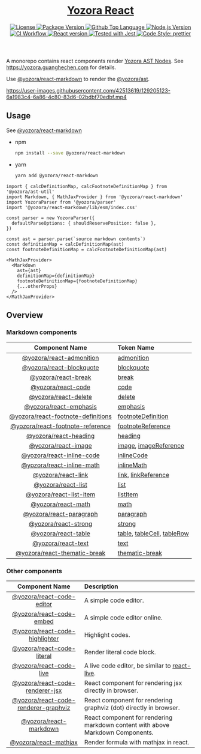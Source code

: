 <header>
  <h1 align="center">
    <a href="https://github.com/yozorajs/yozora-react#readme">Yozora React</a>
  </h1>
  <div align="center">
    <a href="#license">
      <img
        alt="License"
        src="https://img.shields.io/github/license/guanghechen/yozora-react"
      />
    </a>
    <a href="https://github.com/yozorajs/yozora-react/tags">
      <img
        alt="Package Version"
        src="https://img.shields.io/github/v/tag/guanghechen/yozora-react?include_prereleases&sort=semver"
      />
    </a>
    <a href="https://github.com/yozorajs/yozora-react/search?l=typescript">
      <img
        alt="Github Top Language"
        src="https://img.shields.io/github/languages/top/guanghechen/yozora-react"
      />
    </a>
    <a href="https://github.com/nodejs/node">
      <img
        alt="Node.js Version"
        src="https://img.shields.io/node/v/@yozora/react-blockquote"
      />
    </a>
    <a href="https://github.com/yozorajs/yozora-react/actions/workflows/ci.yml">
      <img
        alt="CI Workflow"
        src="https://github.com/yozorajs/yozora-react/actions/workflows/ci.yml/badge.svg"
      />
    </a>
    <a href="https://github.com/facebook/react">
      <img
        alt="React version"
        src="https://img.shields.io/npm/dependency-version/@yozora/react-blockquote/peer/react"
      />
    </a>
    <a href="https://github.com/facebook/jest">
      <img
        alt="Tested with Jest"
        src="https://img.shields.io/badge/tested_with-jest-9c465e.svg"
      />
    </a>
    <a href="https://github.com/prettier/prettier">
      <img
        alt="Code Style: prettier"
        src="https://img.shields.io/badge/code_style-prettier-ff69b4.svg?style=flat-square"
      />
    </a>
  </div>
</header>

A monorepo contains react components render [Yozora AST Nodes][yozora/admonition]. See https://yozora.guanghechen.com for details.

Use [@yozora/react-markdown][] to render the [@yozora/ast][yozora/ast].

https://user-images.githubusercontent.com/42513619/129205123-6a1983c4-6a86-4c80-83d6-02bdbf70edbf.mp4

## Usage

See [@yozora/react-markdown][]

* npm

  ```bash
  npm install --save @yozora/react-markdown
  ```

* yarn

  ```bash
  yarn add @yozora/react-markdown
  ```

```tsx
import { calcDefinitionMap, calcFootnoteDefinitionMap } from '@yozora/ast-util'
import Markdown, { MathJaxProvider } from '@yozora/react-markdown'
import YozoraParser from '@yozora/parser'
import '@yozora/react-markdown/lib/esm/index.css'

const parser = new YozoraParser({
  defaultParseOptions: { shouldReservePosition: false },
})

const ast = parser.parse(`source markdown contents`)
const definitionMap = calcDefinitionMap(ast)
const footnoteDefinitionMap = calcFootnoteDefinitionMap(ast)

<MathJaxProvider>
  <Markdown 
    ast={ast} 
    definitionMap={definitionMap} 
    footnoteDefinitionMap={footnoteDefinitionMap} 
    {...otherProps} 
  />
</MathJaxProvider>
```

## Overview

### Markdown components

Component Name                          | Token Name
:--------------------------------------:|:--------------------------------------
[@yozora/react-admonition][]            | [admonition][yozora/admonition]
[@yozora/react-blockquote][]            | [blockquote][yozora/blockquote]
[@yozora/react-break][]                 | [break][yozora/break]
[@yozora/react-code][]                  | [code][yozora/code]
[@yozora/react-delete][]                | [delete][yozora/delete]
[@yozora/react-emphasis][]              | [emphasis][yozora/emphasis]
[@yozora/react-footnote-definitions][]  | [footnoteDefinition][yozora/footnote-definition]
[@yozora/react-footnote-reference][]    | [footnoteReference][yozora/footnote-reference]
[@yozora/react-heading][]               | [heading][yozora/heading]
[@yozora/react-image][]                 | [image][yozora/image], [imageReference][yozora/image-reference]
[@yozora/react-inline-code][]           | [inlineCode][yozora/inline-code]
[@yozora/react-inline-math][]           | [inlineMath][yozora/inline-math]
[@yozora/react-link][]                  | [link][yozora/link], [linkReference][yozora/link-reference]
[@yozora/react-list][]                  | [list][yozora/list]
[@yozora/react-list-item][]             | [listItem][yozora/list-item]
[@yozora/react-math][]                  | [math][yozora/math]
[@yozora/react-paragraph][]             | [paragraph][yozora/paragraph]
[@yozora/react-strong][]                | [strong][yozora/emphasis]
[@yozora/react-table][]                 | [table][yozora/table], [tableCell][yozora/table-cell], [tableRow][yozora/table-row]
[@yozora/react-text][]                  | [text][yozora/text]
[@yozora/react-thematic-break][]        | [thematic-break][yozora/thematic-break]


### Other components

Component Name                            | Description
:----------------------------------------:|:----------------------------------
[@yozora/react-code-editor][]             | A simple code editor.
[@yozora/react-code-embed][]              | A simple code editor online.
[@yozora/react-code-highlighter][]        | Highlight codes.
[@yozora/react-code-literal][]            | Render literal code block.
[@yozora/react-code-live][]               | A live code editor, be similar to [react-live][].
[@yozora/react-code-renderer-jsx][]       | React component for rendering jsx directly in browser.
[@yozora/react-code-renderer-graphviz][]  | React component for rendering graphviz (dot) directly in browser.
[@yozora/react-markdown][]                | React component for rendering markdown content with above Markdown Components.
[@yozora/react-mathjax][]                 | Render formula with mathjax in react.


[react-live]: https://github.com/FormidableLabs/react-live

<!-- yozora component links -->
[@yozora/react-admonition]: https://github.com/yozorajs/yozora-react/tree/main/packages/admonition#readme
[@yozora/react-blockquote]: https://github.com/yozorajs/yozora-react/tree/main/packages/blockquote#readme
[@yozora/react-break]: https://github.com/yozorajs/yozora-react/tree/main/packages/break#readme
[@yozora/react-code]: https://github.com/yozorajs/yozora-react/tree/main/packages/code#readme
[@yozora/react-code-editor]: https://github.com/yozorajs/yozora-react/tree/main/packages/code-editor#readme
[@yozora/react-code-embed]: https://github.com/yozorajs/yozora-react/tree/main/packages/code-embed#readme
[@yozora/react-code-highlighter]: https://github.com/yozorajs/yozora-react/tree/main/packages/code-highlighter#readme
[@yozora/react-code-literal]: https://github.com/yozorajs/yozora-react/tree/main/packages/code-literal#readme
[@yozora/react-code-live]: https://github.com/yozorajs/yozora-react/tree/main/packages/code-live#readme
[@yozora/react-code-renderer-jsx]: https://github.com/yozorajs/yozora-react/tree/main/packages/code-renderer-jsx#readme
[@yozora/react-code-renderer-graphviz]: https://github.com/yozorajs/yozora-react/tree/main/packages/code-renderer-graphviz#readme
[@yozora/react-delete]: https://github.com/yozorajs/yozora-react/tree/main/packages/delete#readme
[@yozora/react-emphasis]: https://github.com/yozorajs/yozora-react/tree/main/packages/emphasis#readme
[@yozora/react-footnote-reference]: https://github.com/yozorajs/yozora-react/tree/main/packages/footnote-reference#readme
[@yozora/react-footnote-definitions]: https://github.com/yozorajs/yozora-react/tree/main/packages/footnote-definitions#readme
[@yozora/react-heading]: https://github.com/yozorajs/yozora-react/tree/main/packages/heading#readme
[@yozora/react-image]: https://github.com/yozorajs/yozora-react/tree/main/packages/image#readme
[@yozora/react-inline-code]: https://github.com/yozorajs/yozora-react/tree/main/packages/inline-code#readme
[@yozora/react-inline-math]: https://github.com/yozorajs/yozora-react/tree/main/packages/inline-math#readme
[@yozora/react-link]: https://github.com/yozorajs/yozora-react/tree/main/packages/link#readme
[@yozora/react-list]: https://github.com/yozorajs/yozora-react/tree/main/packages/list#readme
[@yozora/react-list-item]: https://github.com/yozorajs/yozora-react/tree/main/packages/list-item#readme
[@yozora/react-math]: https://github.com/yozorajs/yozora-react/tree/main/packages/math#readme
[@yozora/react-paragraph]: https://github.com/yozorajs/yozora-react/tree/main/packages/paragraph#readme
[@yozora/react-strong]: https://github.com/yozorajs/yozora-react/tree/main/packages/strong#readme
[@yozora/react-table]: https://github.com/yozorajs/yozora-react/tree/main/packages/table#readme
[@yozora/react-text]: https://github.com/yozorajs/yozora-react/tree/main/packages/text#readme
[@yozora/react-thematic-break]: https://github.com/yozorajs/yozora-react/tree/main/packages/thematic-break#readme
[@yozora/react-markdown]: https://github.com/yozorajs/yozora-react/tree/main/packages/markdown#readme
[@yozora/react-mathjax]: https://github.com/yozorajs/yozora-react/tree/main/packages/mathjax#readme

[yozora/ast]: https://www.npmjs.com/package/@yozora/ast
[yozora/admonition]: https://www.npmjs.com/package/@yozora/ast#admonition
[yozora/blockquote]: https://www.npmjs.com/package/@yozora/ast#blockquote
[yozora/break]: https://www.npmjs.com/package/@yozora/ast#break
[yozora/code]: https://www.npmjs.com/package/@yozora/ast#code
[yozora/delete]: https://www.npmjs.com/package/@yozora/ast#delete
[yozora/emphasis]: https://www.npmjs.com/package/@yozora/ast#emphasis
[yozora/footnote-definition]: https://www.npmjs.com/package/@yozora/ast#footnotedefinition
[yozora/footnote-reference]: https://www.npmjs.com/package/@yozora/ast#footnotereference
[yozora/heading]: https://www.npmjs.com/package/@yozora/ast#heading
[yozora/html]: https://www.npmjs.com/package/@yozora/ast#html
[yozora/image]: https://www.npmjs.com/package/@yozora/ast#image
[yozora/image-reference]: https://www.npmjs.com/package/@yozora/ast#imagereference
[yozora/inline-code]: https://www.npmjs.com/package/@yozora/ast#inlinecode
[yozora/inline-math]: https://www.npmjs.com/package/@yozora/ast#inlinemath
[yozora/link]: https://www.npmjs.com/package/@yozora/ast#link
[yozora/link-reference]: https://www.npmjs.com/package/@yozora/ast#linkreference
[yozora/definition]: https://www.npmjs.com/package/@yozora/ast#definition
[yozora/list]: https://www.npmjs.com/package/@yozora/ast#list
[yozora/list-item]: https://www.npmjs.com/package/@yozora/ast#listitem
[yozora/math]: https://www.npmjs.com/package/@yozora/ast#math
[yozora/paragraph]: https://www.npmjs.com/package/@yozora/ast#paragraph
[yozora/setext-heading]: https://www.npmjs.com/package/@yozora/ast#setextheading
[yozora/table]: https://www.npmjs.com/package/@yozora/ast#table
[yozora/table-cell]: https://www.npmjs.com/package/@yozora/ast#tablecell
[yozora/table-row]: https://www.npmjs.com/package/@yozora/ast#tablerow
[yozora/text]: https://www.npmjs.com/package/@yozora/ast#text
[yozora/thematic-break]: https://www.npmjs.com/package/@yozora/ast#thematicbreak
